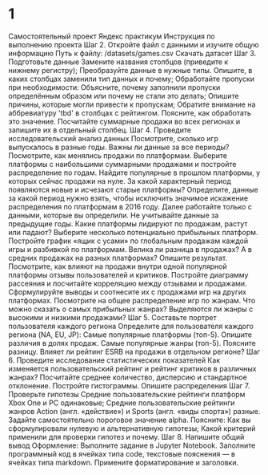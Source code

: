 # 1
Самостоятельный проект Яндекс практикум
Инструкция по выполнению проекта
Шаг 2. Откройте файл с данными и изучите общую информацию Путь к файлу: /datasets/games.csv Скачать датасет
Шаг 3. Подготовьте данные
Замените названия столбцов (приведите к нижнему регистру);
Преобразуйте данные в нужные типы. Опишите, в каких столбцах заменили тип данных и почему;
Обработайте пропуски при необходимости:
Объясните, почему заполнили пропуски определённым образом или почему не стали это делать;
Опишите причины, которые могли привести к пропускам;
Обратите внимание на аббревиатуру 'tbd' в столбцах с рейтингом. Поясните, как обработать это значение.
Посчитайте суммарные продажи во всех регионах и запишите их в отдельный столбец.
Шаг 4. Проведите исследовательский анализ данных
Посмотрите, сколько игр выпускалось в разные годы. Важны ли данные за все периоды?
Посмотрите, как менялись продажи по платформам. Выберите платформы с наибольшими суммарными продажами и постройте распределение по годам. Найдите популярные в прошлом платформы, у которых сейчас продажи на нуле. За какой характерный период появляются новые и исчезают старые платформы?
Определите, данные за какой период нужно взять, чтобы исключить значимое искажение распределения по платформам в 2016 году.
Далее работайте только с данными, которые вы определили. Не учитывайте данные за предыдущие годы.
Какие платформы лидируют по продажам, растут или падают? Выберите несколько потенциально прибыльных платформ.
Постройте график «ящик с усами» по глобальным продажам каждой игры и разбивкой по платформам. Велика ли разница в продажах? А в средних продажах на разных платформах? Опишите результат.
Посмотрите, как влияют на продажи внутри одной популярной платформы отзывы пользователей и критиков. Постройте диаграмму рассеяния и посчитайте корреляцию между отзывами и продажами. Сформулируйте выводы и соотнесите их с продажами игр на других платформах.
Посмотрите на общее распределение игр по жанрам. Что можно сказать о самых прибыльных жанрах? Выделяются ли жанры с высокими и низкими продажами?
Шаг 5. Составьте портрет пользователя каждого региона
Определите для пользователя каждого региона (NA, EU, JP):
Самые популярные платформы (топ-5). Опишите различия в долях продаж.
Самые популярные жанры (топ-5). Поясните разницу.
Влияет ли рейтинг ESRB на продажи в отдельном регионе?
Шаг 6. Проведите исследование статистических показателей
Как изменяется пользовательский рейтинг и рейтинг критиков в различных жанрах? Посчитайте среднее количество, дисперсию и стандартное отклонение. Постройте гистограммы. Опишите распределения
Шаг 7. Проверьте гипотезы
Средние пользовательские рейтинги платформ Xbox One и PC одинаковые;
Средние пользовательские рейтинги жанров Action (англ. «действие») и Sports (англ. «виды спорта») разные.
Задайте самостоятельно пороговое значение alpha.
Поясните:
Как вы сформулировали нулевую и альтернативную гипотезы;
Какой критерий применили для проверки гипотез и почему.
Шаг 8. Напишите общий вывод
Оформление: Выполните задание в Jupyter Notebook. Заполните программный код в ячейках типа code, текстовые пояснения — в ячейках типа markdown. Примените форматирование и заголовки.
